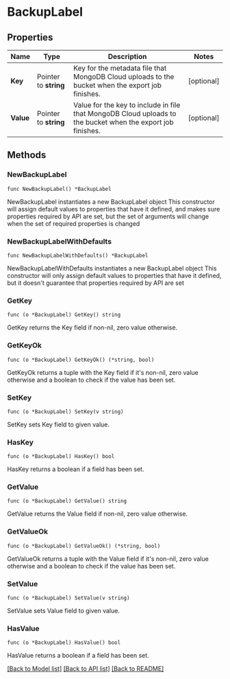 # BackupLabel

## Properties

Name | Type | Description | Notes
------------ | ------------- | ------------- | -------------
**Key** | Pointer to **string** | Key for the metadata file that MongoDB Cloud uploads to the bucket when the export job finishes. | [optional] 
**Value** | Pointer to **string** | Value for the key to include in file that MongoDB Cloud uploads to the bucket when the export job finishes. | [optional] 

## Methods

### NewBackupLabel

`func NewBackupLabel() *BackupLabel`

NewBackupLabel instantiates a new BackupLabel object
This constructor will assign default values to properties that have it defined,
and makes sure properties required by API are set, but the set of arguments
will change when the set of required properties is changed

### NewBackupLabelWithDefaults

`func NewBackupLabelWithDefaults() *BackupLabel`

NewBackupLabelWithDefaults instantiates a new BackupLabel object
This constructor will only assign default values to properties that have it defined,
but it doesn't guarantee that properties required by API are set

### GetKey

`func (o *BackupLabel) GetKey() string`

GetKey returns the Key field if non-nil, zero value otherwise.

### GetKeyOk

`func (o *BackupLabel) GetKeyOk() (*string, bool)`

GetKeyOk returns a tuple with the Key field if it's non-nil, zero value otherwise
and a boolean to check if the value has been set.

### SetKey

`func (o *BackupLabel) SetKey(v string)`

SetKey sets Key field to given value.

### HasKey

`func (o *BackupLabel) HasKey() bool`

HasKey returns a boolean if a field has been set.
### GetValue

`func (o *BackupLabel) GetValue() string`

GetValue returns the Value field if non-nil, zero value otherwise.

### GetValueOk

`func (o *BackupLabel) GetValueOk() (*string, bool)`

GetValueOk returns a tuple with the Value field if it's non-nil, zero value otherwise
and a boolean to check if the value has been set.

### SetValue

`func (o *BackupLabel) SetValue(v string)`

SetValue sets Value field to given value.

### HasValue

`func (o *BackupLabel) HasValue() bool`

HasValue returns a boolean if a field has been set.

[[Back to Model list]](../README.md#documentation-for-models) [[Back to API list]](../README.md#documentation-for-api-endpoints) [[Back to README]](../README.md)


